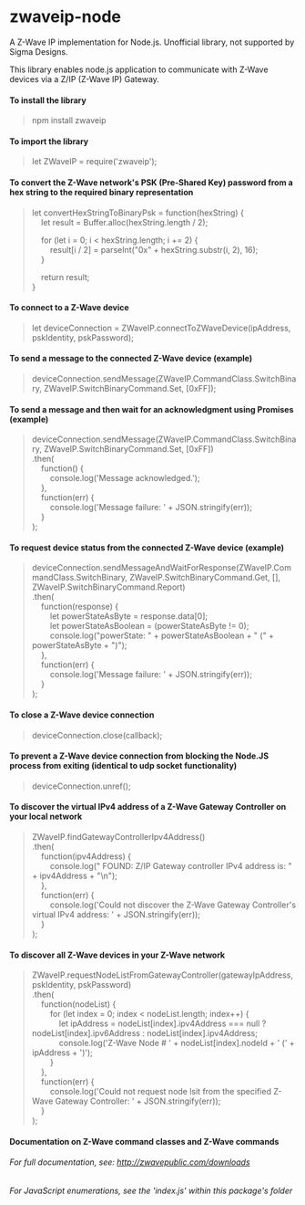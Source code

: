 # zwaveip-node
A Z-Wave IP implementation for Node.js. Unofficial library, not supported by Sigma Designs.  

This library enables node.js application to communicate with Z-Wave devices via a Z/IP (Z-Wave IP) Gateway.  

#### To install the library
> npm install zwaveip  

#### To import the library
> let ZWaveIP = require('zwaveip');  

#### To convert the Z-Wave network's PSK (Pre-Shared Key) password from a hex string to the required binary representation
> let convertHexStringToBinaryPsk = function(hexString) {  
> &nbsp;&nbsp;&nbsp;&nbsp;let result = Buffer.alloc(hexString.length / 2);  
>  
> &nbsp;&nbsp;&nbsp;&nbsp;for (let i = 0; i < hexString.length; i += 2) {  
> &nbsp;&nbsp;&nbsp;&nbsp;&nbsp;&nbsp;&nbsp;&nbsp;result[i / 2] = parseInt("0x" + hexString.substr(i, 2), 16);  
> &nbsp;&nbsp;&nbsp;&nbsp;}  
>  
> &nbsp;&nbsp;&nbsp;&nbsp;return result;  
> }  

#### To connect to a Z-Wave device
> let deviceConnection = ZWaveIP.connectToZWaveDevice(ipAddress, pskIdentity, pskPassword);  

#### To send a message to the connected Z-Wave device (example)
> deviceConnection.sendMessage(ZWaveIP.CommandClass.SwitchBinary, ZWaveIP.SwitchBinaryCommand.Set, [0xFF]);  

#### To send a message and then wait for an acknowledgment using Promises (example)
> deviceConnection.sendMessage(ZWaveIP.CommandClass.SwitchBinary, ZWaveIP.SwitchBinaryCommand.Set, [0xFF])  
> .then(  
> &nbsp;&nbsp;&nbsp;&nbsp;function() {  
> &nbsp;&nbsp;&nbsp;&nbsp;&nbsp;&nbsp;&nbsp;&nbsp;console.log('Message acknowledged.');  
> &nbsp;&nbsp;&nbsp;&nbsp;},  
> &nbsp;&nbsp;&nbsp;&nbsp;function(err) {  
> &nbsp;&nbsp;&nbsp;&nbsp;&nbsp;&nbsp;&nbsp;&nbsp;console.log('Message failure: ' + JSON.stringify(err));  
> &nbsp;&nbsp;&nbsp;&nbsp;}  
> );  

#### To request device status from the connected Z-Wave device (example)
> deviceConnection.sendMessageAndWaitForResponse(ZWaveIP.CommandClass.SwitchBinary, ZWaveIP.SwitchBinaryCommand.Get, [], ZWaveIP.SwitchBinaryCommand.Report)  
> .then(  
> &nbsp;&nbsp;&nbsp;&nbsp;function(response) {  
> &nbsp;&nbsp;&nbsp;&nbsp;&nbsp;&nbsp;&nbsp;&nbsp;let powerStateAsByte = response.data[0];  
> &nbsp;&nbsp;&nbsp;&nbsp;&nbsp;&nbsp;&nbsp;&nbsp;let powerStateAsBoolean = (powerStateAsByte != 0);  
> &nbsp;&nbsp;&nbsp;&nbsp;&nbsp;&nbsp;&nbsp;&nbsp;console.log("powerState: " + powerStateAsBoolean + " (" + powerStateAsByte + ")");  
> &nbsp;&nbsp;&nbsp;&nbsp;},  
> &nbsp;&nbsp;&nbsp;&nbsp;function(err) {  
> &nbsp;&nbsp;&nbsp;&nbsp;&nbsp;&nbsp;&nbsp;&nbsp;console.log('Message failure: ' + JSON.stringify(err));  
> &nbsp;&nbsp;&nbsp;&nbsp;}  
> );  

#### To close a Z-Wave device connection
> deviceConnection.close(callback);  

#### To prevent a Z-Wave device connection from blocking the Node.JS process from exiting (identical to udp socket functionality)
> deviceConnection.unref();  

#### To discover the virtual IPv4 address of a Z-Wave Gateway Controller on your local network
> ZWaveIP.findGatewayControllerIpv4Address()  
> .then(  
> &nbsp;&nbsp;&nbsp;&nbsp;function(ipv4Address) {  
> &nbsp;&nbsp;&nbsp;&nbsp;&nbsp;&nbsp;&nbsp;&nbsp;console.log(" FOUND: Z/IP Gateway controller IPv4 address is: " + ipv4Address + "\n");  
> &nbsp;&nbsp;&nbsp;&nbsp;},  
> &nbsp;&nbsp;&nbsp;&nbsp;function(err) {  
> &nbsp;&nbsp;&nbsp;&nbsp;&nbsp;&nbsp;&nbsp;&nbsp;console.log('Could not discover the Z-Wave Gateway Controller's virtual IPv4 address: ' + JSON.stringify(err));  
> &nbsp;&nbsp;&nbsp;&nbsp;}  
> );  

#### To discover all Z-Wave devices in your Z-Wave network
> ZWaveIP.requestNodeListFromGatewayController(gatewayIpAddress, pskIdentity, pskPassword)  
> .then(  
> &nbsp;&nbsp;&nbsp;&nbsp;function(nodeList) {  
> &nbsp;&nbsp;&nbsp;&nbsp;&nbsp;&nbsp;&nbsp;&nbsp;for (let index = 0; index < nodeList.length; index++) {  
> &nbsp;&nbsp;&nbsp;&nbsp;&nbsp;&nbsp;&nbsp;&nbsp;&nbsp;&nbsp;&nbsp;&nbsp;let ipAddress = nodeList[index].ipv4Address === null ? nodeList[index].ipv6Address : nodeList[index].ipv4Address;  
> &nbsp;&nbsp;&nbsp;&nbsp;&nbsp;&nbsp;&nbsp;&nbsp;&nbsp;&nbsp;&nbsp;&nbsp;console.log('Z-Wave Node # ' + nodeList[index].nodeId + ' (' + ipAddress + ')');  
> &nbsp;&nbsp;&nbsp;&nbsp;&nbsp;&nbsp;&nbsp;&nbsp;}  
> &nbsp;&nbsp;&nbsp;&nbsp;},  
> &nbsp;&nbsp;&nbsp;&nbsp;function(err) {  
> &nbsp;&nbsp;&nbsp;&nbsp;&nbsp;&nbsp;&nbsp;&nbsp;console.log('Could not request node lsit from the specified Z-Wave Gateway Controller: ' + JSON.stringify(err));  
> &nbsp;&nbsp;&nbsp;&nbsp;}  
> );  

#### Documentation on Z-Wave command classes and Z-Wave commands  
###### For full documentation, see: http://zwavepublic.com/downloads  
###### For JavaScript enumerations, see the 'index.js' within this package's folder  
